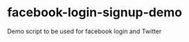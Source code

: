 facebook-login-signup-demo
==========================

Demo script to be used for facebook login and Twitter
